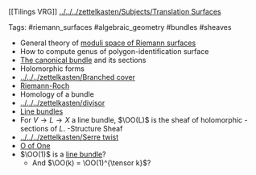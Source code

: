 [[Tilings VRG]]
[../../../zettelkasten/Subjects/Translation Surfaces](../../../zettelkasten/Subjects/Translation%20Surfaces.md)

Tags: #riemann_surfaces #algebraic_geometry #bundles #sheaves

- General theory of [moduli space of Riemann surfaces](../../../zettelkasten/moduli%20stack%20of%20elliptic%20curves.md)
- How to compute genus of polygon-identification surface
- [The canonical bundle](The%20canonical%20bundle) and its sections
- Holomorphic forms
- [../../../zettelkasten/Branched cover](../../../zettelkasten/Branched%20cover.md)
- [Riemann-Roch](Riemann-Roch)
- Homology of a bundle
- [../../../zettelkasten/divisor](../../../zettelkasten/divisor.md) 
- [Line bundles](Line%20bundles)
- For $V \to L \to X$ a line bundle, $\OO(L)$ is the sheaf of holomorphic - sections of $L$.
 -Structure Sheaf
- [../../../zettelkasten/Serre twist](../../../zettelkasten/Serre%20twist.md)
- [O of One](O%20of%20One)
- $\OO(1)$ is a [line bundle](../../../zettelkasten/line%20bundle.md)? 
	- And $\OO(k) = \OO(1)^{\tensor k}$?
